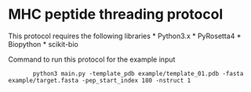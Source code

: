 # MHC peptide threading protocol

This protocol requires the following libraries
    * Python3.x
    * PyRosetta4
    * Biopython
    * scikit-bio

Command to run this protocol for the example input
```
       python3 main.py -template_pdb example/template_01.pdb -fasta example/target.fasta -pep_start_index 180 -nstruct 1
```
